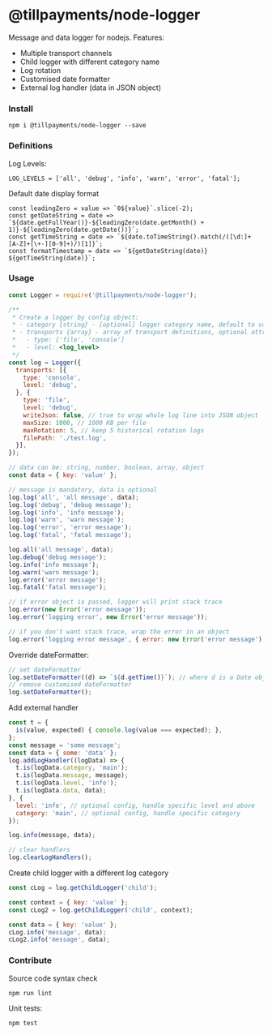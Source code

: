 # @tillpayments/node-logger
Message and data logger for nodejs. Features:
- Multiple transport channels
- Child logger with different category name
- Log rotation
- Customised date formatter
- External log handler (data in JSON object)

### Install
```
npm i @tillpayments/node-logger --save
```

### Definitions
Log Levels:
```
LOG_LEVELS = ['all', 'debug', 'info', 'warn', 'error', 'fatal'];
```
Default date display format
```
const leadingZero = value => `0${value}`.slice(-2);
const getDateString = date => `${date.getFullYear()}-${leadingZero(date.getMonth() + 1)}-${leadingZero(date.getDate())}`;
const getTimeString = date => `${date.toTimeString().match(/([\d:]+ [A-Z]+[\+-][0-9]+)/)[1]}`;
const formatTimestamp = date => `${getDateString(date)} ${getTimeString(date)}`;
```

### Usage
``` js
const Logger = require('@tillpayments/node-logger');

/**
 * Create a logger by config object:
 * - category {string} - [optional] logger category name, default to value "main"
 * - transports {array} - array of transport definitions, optional attributes see inline comment
 *   - type: ['file', 'console']
 *   - level: <log_level>
 */
const log = Logger({
  transports: [{
    type: 'console',
    level: 'debug',
  }, {
    type: 'file',
    level: 'debug',
    writeJson: false, // true to wrap whole log line into JSON object
    maxSize: 1000, // 1000 KB per file
    maxRotation: 5, // keep 5 historical rotation logs
    filePath: './test.log',
  }],
});

// data can be: string, number, boolean, array, object
const data = { key: 'value' };

// message is mandatory, data is optional
log.log('all', 'all message', data);
log.log('debug', 'debug message');
log.log('info', 'info message');
log.log('warn', 'warn message');
log.log('error', 'error message');
log.log('fatal', 'fatal message');

log.all('all message', data);
log.debug('debug message');
log.info('info message');
log.warn('warn message');
log.error('error message');
log.fatal('fatal message');

// if error object is passed, logger will print stack trace
log.error(new Error('error message'));
log.error('logging error', new Error('error message'));

// if you don't want stack trace, wrap the error in an object
log.error('logging error message', { error: new Error('error message') });
```

Override dateFormatter:
``` js
// set dateFormatter
log.setDateFormatter((d) => `${d.getTime()}`); // where d is a Date object
// remove customised dateFormatter
log.setDateFormatter();
```

Add external handler
``` js
const t = {
  is(value, expected) { console.log(value === expected); },
};
const message = 'some message';
const data = { some: 'data' };
log.addLogHandler((logData) => {
  t.is(logData.category, 'main');
  t.is(logData.message, message);
  t.is(logData.level, 'info');
  t.is(logData.data, data);
}, {
  level: 'info', // optional config, handle specific level and above
  category: 'main', // optional config, handle specific category
});

log.info(message, data);

// clear handlers
log.clearLogHandlers();
```

Create child logger with a different log category
``` js
const cLog = log.getChildLogger('child');

const context = { key: 'value' };
const cLog2 = log.getChildLogger('child', context);

const data = { key: 'value' };
cLog.info('message', data);
cLog2.info('message', data);
```

### Contribute
Source code syntax check
```
npm run lint
```
Unit tests:
```
npm test
```
